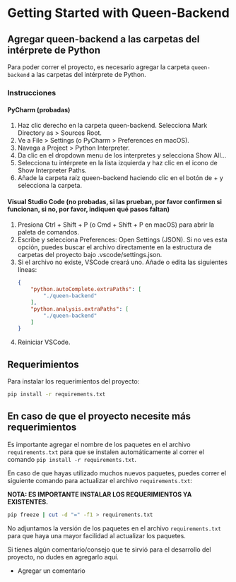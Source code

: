 # Getting Started with Queen-Backend

## Agregar queen-backend a las carpetas del intérprete de Python
Para poder correr el proyecto, es necesario agregar la carpeta `queen-backend` a las carpetas del intérprete de Python.

### Instrucciones

#### PyCharm (probadas)
1. Haz clic derecho en la carpeta queen-backend.
Selecciona Mark Directory as > Sources Root.
2. Ve a File > Settings (o PyCharm > Preferences en macOS). 
3. Navega a Project > Python Interpreter. 
4. Da clic en el dropdown menu de los interpretes y selecciona Show All... 
5. Selecciona tu intérprete en la lista izquierda y haz clic en el icono de Show Interpreter Paths. 
6. Añade la carpeta raíz queen-backend haciendo clic en el botón de + y selecciona la carpeta.

#### Visual Studio Code (no probadas, si las prueban, por favor confirmen si funcionan, si no, por favor, indiquen qué pasos faltan)
1. Presiona Ctrl + Shift + P (o Cmd + Shift + P en macOS) para abrir la paleta de comandos.
2. Escribe y selecciona Preferences: Open Settings (JSON). Si no ves esta opción, puedes buscar el archivo directamente en la estructura de carpetas del proyecto bajo .vscode/settings.json. 
3. Si el archivo no existe, VSCode creará uno. Añade o edita las siguientes líneas:
    ```json
    {
        "python.autoComplete.extraPaths": [
            "./queen-backend"
        ],
        "python.analysis.extraPaths": [
            "./queen-backend"
        ]
    }
    ```
4. Reiniciar VSCode.

## Requerimientos

Para instalar los requerimientos del proyecto:
```sh
pip install -r requirements.txt
```
## En caso de que el proyecto necesite más requerimientos
Es importante agregar el nombre de los paquetes en el archivo `requirements.txt` para que se instalen automáticamente al correr el comando `pip install -r requirements.txt`.

En caso de que hayas utilizado muchos nuevos paquetes, puedes correr el siguiente comando para actualizar el archivo `requirements.txt`:

**NOTA: ES IMPORTANTE INSTALAR LOS REQUERIMIENTOS YA EXISTENTES.**
```sh
pip freeze | cut -d "=" -f1 > requirements.txt
```

No adjuntamos la versión de los paquetes en el archivo `requirements.txt` para que haya una mayor facilidad al actualizar los paquetes.

Si tienes algún comentario/consejo que te sirvió para el desarrollo del proyecto, no dudes en agregarlo aquí.
- Agregar un comentario